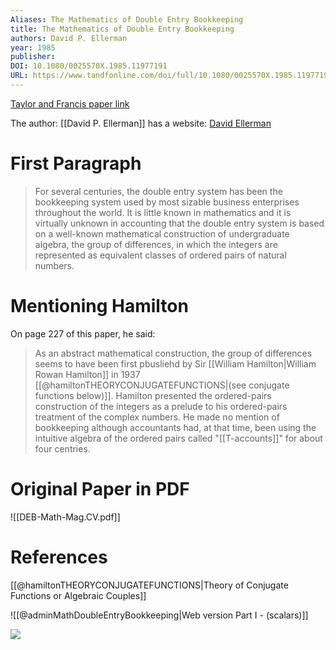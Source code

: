 ```yaml
---
Aliases: The Mathematics of Double Entry Bookkeeping
title: The Mathematics of Double Entry Bookkeeping
authors: David P. Ellerman
year: 1985
publisher: 
DOI: 10.1080/0025570X.1985.11977191
URL: https://www.tandfonline.com/doi/full/10.1080/0025570X.1985.11977191
---
```

[Taylor and Francis paper link](https://www.tandfonline.com/doi/full/10.1080/0025570X.1985.11977191)

The author: [[David P. Ellerman]] has a website: [David Ellerman](https://www.ellerman.org/)

# First Paragraph
> For several centuries, the double entry system has been the bookkeeping system used by most sizable business enterprises throughout the world. It is little known in mathematics and it is virtually unknown in accounting that the double entry system is based on a well-known mathematical construction of undergraduate algebra, the group of differences, in which the integers are represented as equivalent classes of ordered pairs of natural numbers.

# Mentioning Hamilton
On page 227 of this paper, he said:
> As an abstract mathematical construction, the group of differences seems to have been first pbusliehd by Sir [[William Hamilton|William Rowan Hamilton]] in 1937 [[@hamiltonTHEORYCONJUGATEFUNCTIONS|(see conjugate functions below)]]. Hamilton presented the ordered-pairs construction of the integers as a prelude to his ordered-pairs treatment of the complex numbers. He made no mention of bookkeeping although accountants had, at that time, been using the intuitive algebra of the ordered pairs called "[[T-accounts]]" for about four centries.

# Original Paper in PDF

![[DEB-Math-Mag.CV.pdf]]

# References
[[@hamiltonTHEORYCONJUGATEFUNCTIONS|Theory of Conjugate Functions or Algebraic Couples]]

![[@adminMathDoubleEntryBookkeeping|Web version Part I - (scalars)]]

![](@adminMathDoubleEntryBookkeepinga)